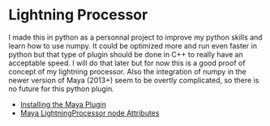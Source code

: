 # Lightning Processor

I made this in python as a personnal project to improve my python skills and learn how to use numpy. It could be optimized more and run even faster in python but that type of plugin should be done in C++ to really have an acceptable speed. I will do that later but for now this is a good proof of concept of my lightning processor. Also the integration of numpy in the newer version of Maya (2013+) seem to be overtly complicated, so there is no future for this python plugin.

- [Installing the Maya Plugin](https://github.com/mathieuSauvage/LightningProcessor/wiki/installing-the-maya-plugin)
- [Maya LightningProcessor node Attributes](https://github.com/mathieuSauvage/LightningProcessor/wiki/Maya-attributes-description)
